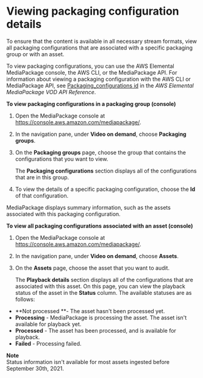 # Viewing packaging configuration details<a name="pkg-cfig-view"></a>

To ensure that the content is available in all necessary stream formats, view all packaging configurations that are associated with a specific packaging group or with an asset\. 

To view packaging configurations, you can use the AWS Elemental MediaPackage console, the AWS CLI, or the MediaPackage API\. For information about viewing a packaging configuration with the AWS CLI or MediaPackage API, see [Packaging\_configurations id](https://docs.aws.amazon.com/mediapackage-vod/latest/apireference/packaging_configurations-id.html) in the *AWS Elemental MediaPackage VOD API Reference*\.

**To view packaging configurations in a packaging group \(console\)**

1. Open the MediaPackage console at [https://console\.aws\.amazon\.com/mediapackage/](https://console.aws.amazon.com/mediapackage/)\.

1. In the navigation pane, under **Video on demand**, choose **Packaging groups**\.

1. On the **Packaging groups** page, choose the group that contains the configurations that you want to view\. 

   The **Packaging configurations** section displays all of the configurations that are in this group\.

1. To view the details of a specific packaging configuration, choose the **Id** of that configuration\.

MediaPackage displays summary information, such as the assets associated with this packaging configuration\.

**To view all packaging configurations associated with an asset \(console\)**

1. Open the MediaPackage console at [https://console\.aws\.amazon\.com/mediapackage/](https://console.aws.amazon.com/mediapackage/)\.

1. In the navigation pane, under **Video on demand**, choose **Assets**\.

1. On the **Assets** page, choose the asset that you want to audit\. 

   The **Playback details** section displays all of the configurations that are associated with this asset\. On this page, you can view the playback status of the asset in the **Status** column\. The available statuses are as follows:
+ **Not processed **\- The asset hasn't been processed yet\.
+ **Processing** \- MediaPackage is processing the asset\. The asset isn't available for playback yet\.
+ **Processed** \- The asset has been processed, and is available for playback\.
+ **Failed** \- Processing failed\.

**Note**  
Status information isn't available for most assets ingested before September 30th, 2021\.